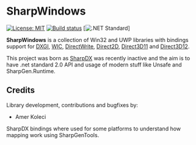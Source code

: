 # SharpWindows

[![License: MIT](https://img.shields.io/badge/License-MIT-yellow.svg)](https://github.com/amerkoleci/SharpWindows/blob/master/LICENSE)
[![Build status](https://ci.appveyor.com/api/projects/status/tlhqxml7el680wbh?svg=true)](https://ci.appveyor.com/project/amerkoleci/sharpwindows)
[![.NET Standard](https://img.shields.io/badge/netstandard-2.0-brightgreen.svg)]

**SharpWindows** is a collection of Win32 and UWP libraries with bindings support for [DXGI](https://docs.microsoft.com/en-us/windows/desktop/direct3ddxgi/d3d10-graphics-programming-guide-dxgi), [WIC](https://docs.microsoft.com/en-us/windows/desktop/wic/-wic-lh), [DirectWrite](https://docs.microsoft.com/en-us/windows/desktop/directwrite/direct-write-portal), [Direct2D](https://docs.microsoft.com/en-us/windows/desktop/direct2d/direct2d-portal), [Direct3D11](https://docs.microsoft.com/en-us/windows/desktop/direct3d11/atoc-dx-graphics-direct3d-11) and [Direct3D12](https://docs.microsoft.com/en-us/windows/desktop/direct3d12/directx-12-programming-guide).

This project was born as [SharpDX](https://github.com/sharpdx/SharpDX) was recently inactive and the aim is to have .net standard 2.0 API and usage
of modern stuff like Unsafe and SharpGen.Runtime.

## Credits

Library development, contributions and bugfixes by:

- Amer Koleci

SharpDX bindings where used for some platforms to understand how mapping work using SharpGenTools.
